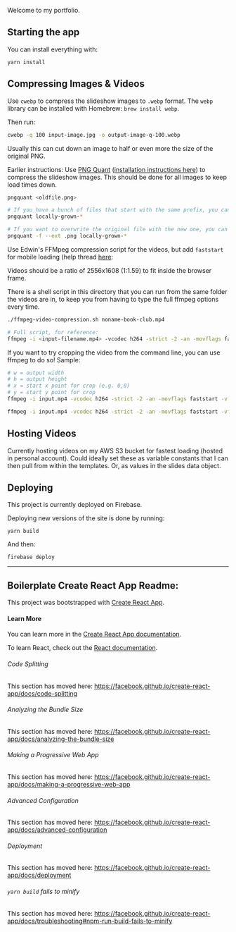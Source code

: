 Welcome to my portfolio.

## Starting the app

You can install everything with:

```
yarn install
```

## Compressing Images & Videos

Use `cwebp` to compress the slideshow images to `.webp` format. The `webp` library can be installed with Homebrew: `brew install webp`.

Then run:

```sh
cwebp -q 100 input-image.jpg -o output-image-q-100.webp
```

Usually this can cut down an image to half or even more the size of the original PNG.

Earlier instructions: Use [PNG Quant](https://pngquant.org/) ([installation instructions here](https://pngquant.org/install.html)) to compress the slideshow images. This should be done for all images to keep load times down.

```sh
pngquant <oldfile.png>

# If you have a bunch of files that start with the same prefix, you can use, for instance:
pngquant locally-grown-*

# If you want to overwrite the original file with the new one, you can do:
pngquant -f --ext .png locally-grown-*
```

Use Edwin's FFMpeg compression script for the videos, but add `faststart` for mobile loading (help thread [here](https://stackoverflow.com/questions/10328401/html5-how-to-stream-large-mp4-files):

Videos should be a ratio of 2556x1608 (1:1.59) to fit inside the browser frame.

There is a shell script in this directory that you can run from the same folder the videos are in, to keep you from having to type the full ffmpeg options every time.

```sh
./ffmpeg-video-compression.sh noname-book-club.mp4

# Full script, for reference:
ffmpeg -i <input-filename.mp4> -vcodec h264 -strict -2 -an -movflags faststart <output-filename.mp4>
```

If you want to try cropping the video from the command line, you can use ffmpeg to do so! Sample:

```sh
# w = output width
# h = output height
# x = start x point for crop (e.g. 0,0)
# y = start y point for crop
ffmpeg -i input.mp4 -vcodec h264 -strict -2 -an -movflags faststart -vf "crop=w:h:x:y" output.mp4

ffmpeg -i input.mp4 -vcodec h264 -strict -2 -an -movflags faststart -vf "crop=2508:1580:0:0" output.mp4
```

## Hosting Videos

Currently hosting videos on my AWS S3 bucket for fastest loading (hosted in personal account). Could ideally set these as variable constants that I can then pull from within the templates. Or, as values in the slides data object.

## Deploying

This project is currently deployed on Firebase.

Deploying new versions of the site is done by running:

```
yarn build
```

And then:

```
firebase deploy
```

---

## Boilerplate Create React App Readme:

This project was bootstrapped with [Create React App](https://github.com/facebook/create-react-app).

#### Learn More

You can learn more in the [Create React App documentation](https://facebook.github.io/create-react-app/docs/getting-started).

To learn React, check out the [React documentation](https://reactjs.org/).

###### Code Splitting

This section has moved here: https://facebook.github.io/create-react-app/docs/code-splitting

###### Analyzing the Bundle Size

This section has moved here: https://facebook.github.io/create-react-app/docs/analyzing-the-bundle-size

###### Making a Progressive Web App

This section has moved here: https://facebook.github.io/create-react-app/docs/making-a-progressive-web-app

###### Advanced Configuration

This section has moved here: https://facebook.github.io/create-react-app/docs/advanced-configuration

###### Deployment

This section has moved here: https://facebook.github.io/create-react-app/docs/deployment

###### `yarn build` fails to minify

This section has moved here: https://facebook.github.io/create-react-app/docs/troubleshooting#npm-run-build-fails-to-minify
